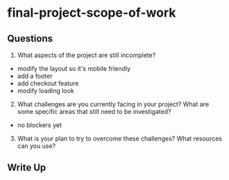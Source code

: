 # final-project-scope-of-work

## Questions

1. What aspects of the project are still incomplete?

- modify the layout so it's mobile friendly
- add a footer
- add checkout feature
- modify loading look

2. What challenges are you currently facing in your project? What are some specific areas that still need to be investigated?

- no blockers yet

3. What is your plan to try to overcome these challenges? What resources can you use?

## Write Up

<!--- Final project write up goes here --->
